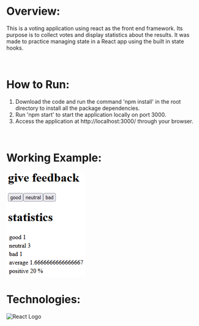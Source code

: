 <h1>Overview:</h1>
<p>
This is a voting application using react as the front end framework. Its purpose is to collect votes and display statistics about the results. It was made to practice managing state in a React app using the built in state hooks.
</p>

<br/>
<h1>How to Run:</h1>
<ol>
    <li>Download the code and run the command 'npm install' in the root directory to install all the package dependencies.</li>
    <li>Run 'npm start' to start the application locally on port 3000.</li>
    <li>Access the application at http://localhost:3000/ through your browser.</li>
</ol>

<br/>
<h1>Working Example:</h1>
<img src='./example/App-Example.png' alt='App Example' />

<br/>
<h1>Technologies:</h1>
<img src='https://repository-images.githubusercontent.com/37153337/9d0a6780-394a-11eb-9fd1-6296a684b124' alt='React Logo' width='400' height='200' />

